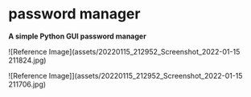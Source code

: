 # password manager

**A simple Python GUI password manager**


![Reference Image](assets/20220115_212952_Screenshot_2022-01-15 211824.jpg)

![Reference Image]](assets/20220115_212952_Screenshot_2022-01-15 211706.jpg)
